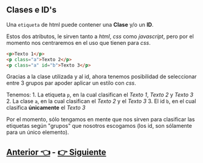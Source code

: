 
## Clases e ID's
Una `etiqueta` de html puede contener una **Clase** y/o un **ID**.

Estos dos atributos, le sirven tanto a *html*, *css* como *javascript*, pero por el momento nos centraremos en el uso que tienen para *css*.

```html
<p>Texto 1</p>
<p class="a">Texto 2</p>
<p class="a" id="b">Texto 3</p>
```

Gracias a la clase utilizada y al id, ahora tenemos posibilidad de seleccionar entre 3 grupos par apoder aplicar un estilo con *css*.

Tenemos:
	1. La etiqueta `p`, en la cual clasifican el *Texto 1*, *Texto 2* y *Texto 3*
	2. La clase `a`, en la cual clasifican el *Texto 2* y el *Texto 3*
	3. El id `b`, en el cual clasifica **únicamente** el *Texto 3*

Por el momento, sólo tengamos en mente que nos sirven para clasificar las etiquetas según "grupos" que nosotros escogamos (los id, son sólamente para un único elemento).

## [Anterior 👈](Page2.md)  -  [👉 Siguiente](Page4.md)
